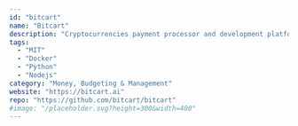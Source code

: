 ```yaml
---
id: "bitcart"
name: "Bitcart"
description: "Cryptocurrencies payment processor and development platform."
tags:
  - "MIT"
  - "Docker"
  - "Python"
  - "Nodejs"
category: "Money, Budgeting & Management"
website: "https://bitcart.ai"
repo: "https://github.com/bitcart/bitcart"
#image: "/placeholder.svg?height=300&width=400"
---
```


